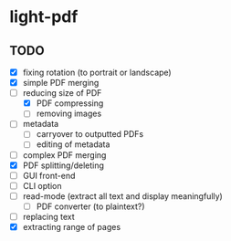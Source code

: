 # light-pdf
## TODO
- [x] fixing rotation (to portrait or landscape)
- [x] simple PDF merging
- [ ] reducing size of PDF
  - [x] PDF compressing
  - [ ] removing images
- [ ] metadata
  - [ ] carryover to outputted PDFs
  - [ ] editing of metadata
- [ ] complex PDF merging
- [x] PDF splitting/deleting
- [ ] GUI front-end
- [ ] CLI option
- [ ] read-mode (extract all text and display meaningfully)
  - [ ] PDF converter (to plaintext?)
- [ ] replacing text
- [x] extracting range of pages
